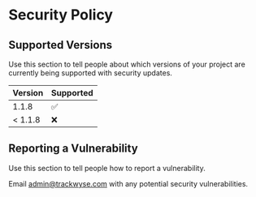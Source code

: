# Security Policy

## Supported Versions

Use this section to tell people about which versions of your project are
currently being supported with security updates.

| Version   | Supported          |
| --------- | ------------------ |
| 1.1.8     | :white_check_mark: |
| < 1.1.8   | :x:                |

## Reporting a Vulnerability

Use this section to tell people how to report a vulnerability.

Email admin@trackwyse.com with any potential security vulnerabilities.
